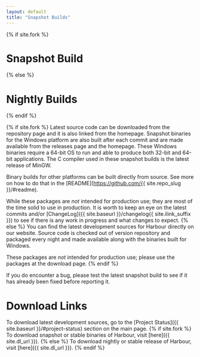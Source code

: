 ```yaml
---
layout: default
title: "Snapshot Builds"
---
```

{% if site.fork %}
# Snapshot Build
{% else %}
# Nightly Builds
{% endif %}

{% if site.fork %}
Latest source code can be downloaded from the repository page and it is also
linked from the homepage. Snapshot binaries for the Windows platform are also
built after each commit and are made available from the releases page and the
homepage. These Windows binaries require a 64-bit OS to run and able to produce
both 32-bit and 64-bit applications. The C compiler used in these snapshot
builds is the latest release of MinGW.

Binary builds for other platforms can be built directly from source. See more
on how to do that in the [README](https://github.com/{{ site.repo_slug }}/#readme).

While these packages are _not_ intended for production use; they are most of
the time solid to use in production. It is worth to keep an eye on the latest
commits and/or [ChangeLog]({{ site.baseurl }}/changelog{{ site.ilink_suffix }})
to see if there is any work in progress and what changes to expect.
{% else %}
You can find the latest development sources for Harbour directly on our website.
Source code is checked out of version repository and packaged every night and
made available along with the binaries built for Windows.

These packages are _not_ intended for production use; please use the packages at
the download page.
{% endif %}

If you do encounter a bug, please test the latest snapshot build to see if it
has already been fixed before reporting it.

# Download Links

To download latest development sources, go to the
[Project Status]({{ site.baseurl }}/#project-status) section on the main page.
{% if site.fork %}
To download snapshot or stable binaries of Harbour, visit [here]({{ site.dl_url }}).
{% else %}
To download nightly or stable release of Harbour, visit [here]({{ site.dl_url }}).
{% endif %}
